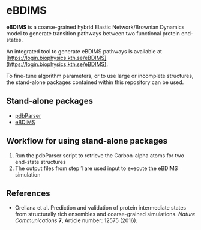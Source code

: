 # eBDIMS

**eBDIMS** is a coarse-grained hybrid Elastic Network/Brownian Dynamics
model to generate transition pathways between two functional protein end-states.

An integrated tool to generate eBDIMS pathways is available at [https://login.biophysics.kth.se/eBDIMS](https://login.biophysics.kth.se/eBDIMS).

To fine-tune algorithm parameters, or to use large or incomplete structures, the
stand-alone packages contained within this repository can be used.

## Stand-alone packages

* [pdbParser](https://github.com/ozyo/pdbParser)
* [eBDIMS](https://github.com/cabergh/eBDIMS)

## Workflow for using stand-alone packages

1. Run the pdbParser script to retrieve the Carbon-alpha atoms for two end-state structures
2. The output files from step 1 are used input to execute the eBDIMS simulation

## References

* Orellana et al. Prediction and validation of protein intermediate states from structurally rich ensembles and coarse-grained simulations. <i>Nature Communications</i> **7**, Article number: 12575 (2016).
